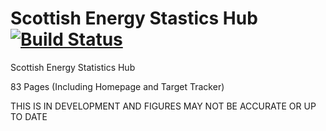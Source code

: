 # Scottish Energy Stastics Hub [![Build Status](https://travis-ci.org/ischerr/SESH.svg?branch=master)](https://travis-ci.org/ischerr/SESH)   



Scottish Energy Statistics Hub

83 Pages (Including Homepage and Target Tracker)

THIS IS IN DEVELOPMENT AND FIGURES MAY NOT BE ACCURATE OR UP TO DATE
